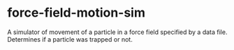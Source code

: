 force-field-motion-sim
======================

A simulator of movement of a particle in a force field specified by a data file. Determines if a particle was trapped or not.
